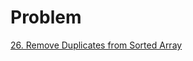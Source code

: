 # Problem
[26. Remove Duplicates from Sorted Array](https://leetcode.com/problems/remove-duplicates-from-sorted-array/)
